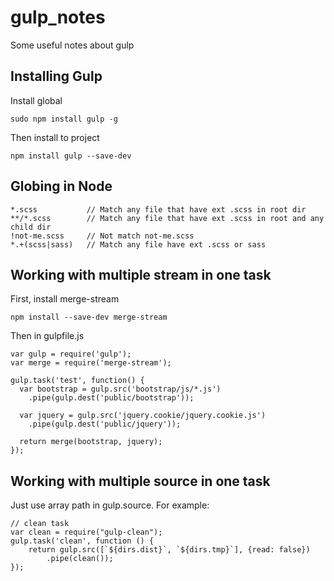 # gulp_notes
Some useful notes about gulp

## Installing Gulp
Install global
```
sudo npm install gulp -g
```
Then install to project 
```
npm install gulp --save-dev
```

## Globing in Node
```
*.scss           // Match any file that have ext .scss in root dir
**/*.scss        // Match any file that have ext .scss in root and any child dir
!not-me.scss     // Not match not-me.scss
*.+(scss|sass)   // Match any file have ext .scss or sass
```

## Working with multiple stream in one task
First, install merge-stream
```
npm install --save-dev merge-stream
```
Then in gulpfile.js
```
var gulp = require('gulp');
var merge = require('merge-stream');

gulp.task('test', function() {
  var bootstrap = gulp.src('bootstrap/js/*.js')
    .pipe(gulp.dest('public/bootstrap'));

  var jquery = gulp.src('jquery.cookie/jquery.cookie.js')
    .pipe(gulp.dest('public/jquery'));

  return merge(bootstrap, jquery);
});
```

## Working with multiple source in one task
Just use array path in gulp.source.
For example:
```
// clean task
var clean = require("gulp-clean");
gulp.task('clean', function () {
    return gulp.src([`${dirs.dist}`, `${dirs.tmp}`], {read: false})
        .pipe(clean());
});
```
